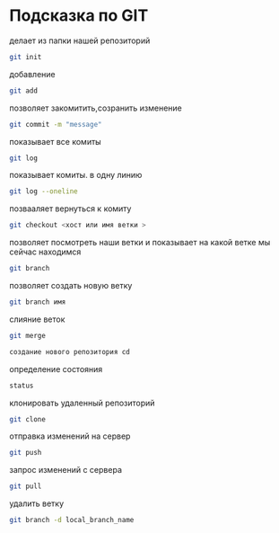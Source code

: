 # Подсказка по GIT

делает из папки нашей репозиторий
```sh
git init
```
добавление
```sh
git add
```
позволяет закомитить,созранить изменение
```sh
git commit -m "message"
```
показывает все комиты
```sh
git log
```
показывает комиты. в  одну линию
```sh
git log --oneline
```
позвааляет вернуться к комиту
```sh
git checkout <хост или имя ветки >
```
позволяет посмотреть наши ветки и показывает на какой ветке мы сейчас находимся
```sh
git branch
```
позволяет создать новую ветку
```sh
git branch имя
```
слияние веток 
```sh
git merge
```
```sh
создание нового репозитория cd
```
определение состояния
```sh
status
```
клонировать удаленный репозиторий
```sh
git clone
```
отправка изменений на сервер
```sh
git push
```
запрос изменений с сервера
```sh
git pull
```
удалить ветку
```sh
git branch -d local_branch_name
```